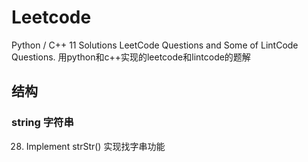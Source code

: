 # Leetcode
Python / C++ 11 Solutions LeetCode Questions  and Some of LintCode Questions.
用python和c++实现的leetcode和lintcode的题解
## 结构

### string 字符串
28. Implement strStr()  实现找字串功能




